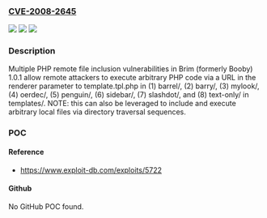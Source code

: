 ### [CVE-2008-2645](https://cve.mitre.org/cgi-bin/cvename.cgi?name=CVE-2008-2645)
![](https://img.shields.io/static/v1?label=Product&message=n%2Fa&color=blue)
![](https://img.shields.io/static/v1?label=Version&message=n%2Fa&color=blue)
![](https://img.shields.io/static/v1?label=Vulnerability&message=n%2Fa&color=brighgreen)

### Description

Multiple PHP remote file inclusion vulnerabilities in Brim (formerly Booby) 1.0.1 allow remote attackers to execute arbitrary PHP code via a URL in the renderer parameter to template.tpl.php in (1) barrel/, (2) barry/, (3) mylook/, (4) oerdec/, (5) penguin/, (6) sidebar/, (7) slashdot/, and (8) text-only/ in templates/.  NOTE: this can also be leveraged to include and execute arbitrary local files via directory traversal sequences.

### POC

#### Reference
- https://www.exploit-db.com/exploits/5722

#### Github
No GitHub POC found.

